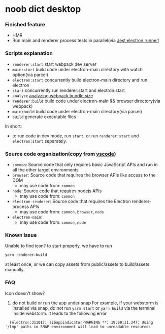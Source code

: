 # noob dict desktop

### Finished feature
- HMR
- Run main and renderer process tests in parallel(via [Jest electron runner](https://github.com/facebook-atom/jest-electron-runner))

### Scripts explanation
- `renderer:start` start webpack dev server
- `main:start` build code under electron-main directory with watch option(via parcel)
- `electron:start` concurrently build electron-main directory and run electron
- `start` concurrently run renderer:start and electron:start
- `analyze` [analyzing webpack bundle size](https://create-react-app.dev/docs/analyzing-the-bundle-size/)
- `renderer:build` build code under electron-main && browser directory(via webpack)
- `main:build` build code under electron-main directory(via parcel)
- `build` generate executable files

In short:
- to run code in dev mode, run `start`, or run `renderer:start` and `electron:start` separately.

### Source code organization(copy from [vscode](https://github.com/microsoft/vscode/wiki/Source-Code-Organization))
- `common`: Source code that only requires basic JavaScript APIs and run in all the other target environments
- `browser`: Source code that requires the browser APIs like access to the DOM
    - may use code from: `common`
- `node`: Source code that requires nodejs APIs
    - may use code from: `common`
- `electron-renderer`: Source code that requires the Electron renderer-process APIs
    - may use code from: `common`, `browser`, `node`
- `electron-main`:
    - may use code from: `common`, `node`


### Known issue
Unable to find icon?
to start properly, we have to run
```bash
yarn renderer:build
```
at least once, or we can copy assets from public/assets to build/assets manually.

### FAQ
Icon doesn't show?
1. do not build or run the app under snap
  For example, if your webstorm is installed via snap, do not run `yarn start` or `yarn build` via the terminal inside webstorm. it leads to the following error
  ```
    (electron:31101): libappindicator-WARNING **: 18:59:31.347: Using '/tmp' paths in SNAP environment will lead to unreadable resources
  ```

